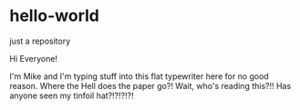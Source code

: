 # hello-world
just a repository

Hi Everyone!

I'm Mike and I'm typing stuff into this flat typewriter here for no good reason. Where the Hell does the paper go?!
Wait, who's reading this?!! Has anyone seen my tinfoil hat?!?!?!?!
